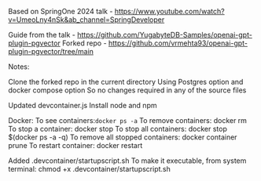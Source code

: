 Based on SpringOne 2024 talk - https://www.youtube.com/watch?v=UmeoLny4nSk&ab_channel=SpringDeveloper

Guide from the talk - https://github.com/YugabyteDB-Samples/openai-gpt-plugin-pgvector
    Forked repo - https://github.com/vrmehta93/openai-gpt-plugin-pgvector/tree/main


Notes:

Clone the forked repo in the current directory
Using Postgres option and docker compose option
    So no changes required in any of the source files

Updated devcontainer.js
    Install node and npm

Docker:
    To see containers:`docker ps -a`
    To remove containers: docker rm <hash>
    To stop a container: docker stop <hash>
    To stop all containers: docker stop $(docker ps -a -q)
    To remove all stopped containers: docker container prune
    To restart container: docker restart <hash>

Added .devcontainer/startupscript.sh
    To make it executable, from system terminal:
        chmod +x .devcontainer/startupscript.sh